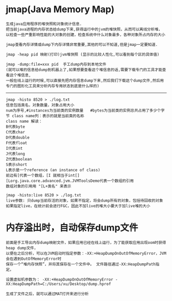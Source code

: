 # jmap(Java Memory Map)

    生成java应用程序的堆快照和对象统计信息.
    把当前java进程的内存状态给dump下来,获得运行中的jvm的堆快照，从而可以离线分析堆，
    以检查一些严重影响性能的大对象的创建，检查系统中什么对象最多，各种对象所占内存的大小
    
    jmap查看内存详情或dump下内存详情非常重要,其他的可以不知道,但是jmap一定要知道.
    
    jmap -heap pid 映射(打印)jvm堆快照 (显示的比较人性化,可以看到每个区的具体值)
    
    jmap -dump:file=xxx pid  手工dump内存到本地文件
    (就可以堆的信息给dump到机器上了,如果想要查看这个堆信息的话,需要下载专门的工具才能查看这个堆信息,
    一般在线上运行的时候,可以直接先把内存信息dump下来,然后我们下载这个dump文件,然后用专门的图形化工具来分析内存专用状态到底是什么样的)

---

    jmap -histo 8520 > ./log.txt
    信息包括类名，对象数量，对象占用大小
    num为序号,#instances为当前类的实例数量   #bytes为当前类的实例总共占用了多少个字节 class name列：表示的就是当前类的名称
    class name 解读：
    B代表byte 
    C代表char 
    D代表double 
    F代表float 
    I代表int 
    J代表long 
    Z代表boolean 
    S表示short
    L表示是一个reference (an instance of class)
    前边有[代表一个数组，[I 就相当于int[] 
    [Lorg.java.core.advanced.jvm.JVMToolsDemo代表一个数组的引用
    数组对象的引用用 "[L+类名" 来表示 
    
    jmap -histo:live 8520 > ./log.txt
    live参数: 只dump当前存活的对象，如果不指定，将会dump所有的对象，包括待回收的对象
    如果指定live，在统计前会进行FGC，因此不加live的堆大小要大于加live堆的大小

# 内存溢出时，自动保存dump文件

    前面是手工导出内存dump映射文件，如果应用已经在线上运行，为了能获取应用出现oom时获得heap dump文件，
    以便在之后分析，可以在JVM启动时指定参数：-XX:+HeapDumpOnOutOfMemoryError，JVM会在遇到OutOfMemoryError时
    保存一个“堆内存快照”，并将其保存在一个文件中。 文件路径通过-XX:HeapDumpPath指定。

    设置虚拟机参数为： -XX:+HeapDumpOnOutOfMemoryError -XX:HeapDumpPath=C:/Users/xu/Desktop/dump.hprof

    生成了文件之后，就可以通过MAT打开来进行分析    
